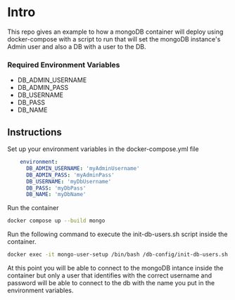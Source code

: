 # Intro

This repo gives an example to how a mongoDB container will deploy using docker-compose with a script to run that will set the mongoDB instance's Admin user and also a DB with a user to the DB.

### Required Environment Variables

* DB_ADMIN_USERNAME
* DB_ADMIN_PASS
* DB_USERNAME
* DB_PASS
* DB_NAME

## Instructions

Set up your environment variables in the docker-compose.yml file

```yml
    environment:
      DB_ADMIN_USERNAME: 'myAdminUsername' 
      DB_ADMIN_PASS: 'myAdminPass'
      DB_USERNAME: 'myDbUsername'
      DB_PASS: 'myDbPass'
      DB_NAME: 'myDbName'
```

Run the container
```sh
docker compose up --build mongo
```

Run the following command to execute the init-db-users.sh script inside the container.

```sh
docker exec -it mongo-user-setup /bin/bash /db-config/init-db-users.sh
```

At this point you will be able to connect to the mongoDB intance inside the container but only a user that identifies with the correct username and password will be able to connect to the db with the name you put in the environment variables.
